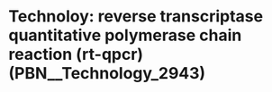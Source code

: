 # Technoloy: __reverse transcriptase quantitative polymerase chain reaction (rt-qpcr)__ (PBN__Technology_2943)

